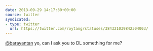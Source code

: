 ```yaml
---
date: 2013-09-29 14:17:30+00:00
source: twitter
syndicated:
- type: twitter
  url: https://twitter.com/roytang/statuses/384321039842304003/
---
```


[@barayantan](https://twitter.com/barayantan/) yo, can I ask you to DL something for me?